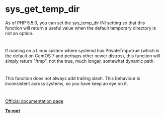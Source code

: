 # sys_get_temp_dir




<div class="phpcode"><span class="html">
As of PHP 5.5.0, you can set the sys_temp_dir INI setting so that this function will return a useful value when the default temporary directory is not an option.</span>
</div>
  

#


<div class="phpcode"><span class="html">
If running on a Linux system where systemd has PrivateTmp=true (which is the default on CentOS 7 and perhaps other newer distros), this function will simply return &quot;/tmp&quot;, not the true, much longer, somewhat dynamic path.</span>
</div>
  

#


<div class="phpcode"><span class="html">
This function does not always add trailing slash. This behaviour is inconsistent across systems, so you have keep an eye on it.</span>
</div>
  

#

[Official documentation page](https://www.php.net/manual/en/function.sys-get-temp-dir.php)

**[To root](/)**